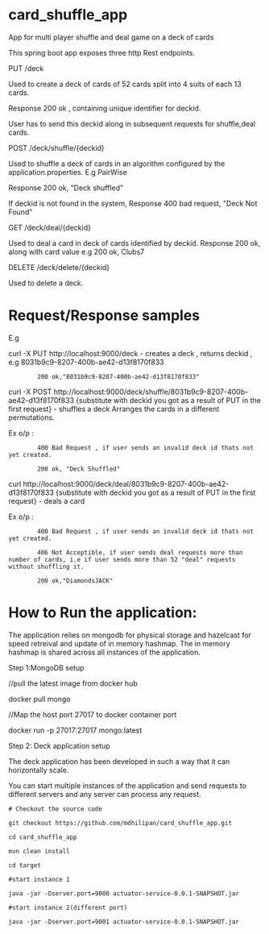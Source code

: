 # card_shuffle_app
App for multi player shuffle and deal game on a deck of cards

This spring boot app exposes three http Rest endpoints.

PUT /deck 

Used to create a deck of cards of 52 cards split into 4 suits of each 13 cards.

Response 200 ok , containing unique identifier for deckid.

User has to send this deckid along in subsequent requests for shuffle,deal cards.

POST /deck/shuffle/{deckid}

Used to shuffle a deck of cards in an algorithm configured by the application.properties.
E.g PairWise

Response 200 ok, "Deck shuffled"

If deckid is not found in the system, Response 400 bad request, "Deck Not Found"

GET /deck/deal/{deckid}

Used to deal a card in deck of cards identified by deckid.
Response 200 ok, along with card value
e.g 200 ok, Clubs7

DELETE /deck/delete/{deckid}

Used to delete a deck.

# Request/Response samples

E.g 

curl -X PUT http://localhost:9000/deck - creates a deck , returns deckid , e.g 8031b9c9-8207-400b-ae42-d13f8170f833

            
            
            200 ok,"8031b9c9-8207-400b-ae42-d13f8170f833"
            
            
curl -X POST http://localhost:9000/deck/shuffle/8031b9c9-8207-400b-ae42-d13f8170f833 {substitute with deckid you got as a result of PUT in the first request} - shuffles a deck
     Arranges the cards in a different permutations.
     
   Ex o/p : 
   
            400 Bad Request , if user sends an invalid deck id thats not yet created.
            
            200 ok, "Deck Shuffled"
            
curl http://localhost:9000/deck/deal/8031b9c9-8207-400b-ae42-d13f8170f833  {substitute with deckid you got as a result of PUT in the first request} - deals a card

   Ex o/p : 
   
            400 Bad Request , if user sends an invalid deck id thats not yet created.
            
            406 Not Acceptible, if user sends deal requests more than number of cards, i.e if user sends more than 52 "deal" requests without shuffling it.
            
            200 ok,"DiamondsJACK"
            
# How to Run the application:
The application relies on mongodb for physical storage and hazelcast for speed retreival and update of in memory hashmap.
The in memory hashmap is shared across all instances of the application.

Step 1:MongoDB setup

//pull the latest image from docker hub

docker pull mongo

//Map the host port 27017 to docker container port 

docker run -p 27017:27017 mongo:latest 

Step 2: Deck application setup

 The deck application has been developed in such a way that it can horizontally scale.
 
 You can start multiple instances of the application and send requests to different servers and any server can process any request.
 
    # Checkout the source code
    
    git checkout https://github.com/mdhilipan/card_shuffle_app.git
    
    cd card_shuffle_app
    
    mvn clean install
    
    cd target
    
    #start instance 1
    
    java -jar -Dserver.port=9000 actuator-service-0.0.1-SNAPSHOT.jar
    
    #start instance 2(different port)
    
    java -jar -Dserver.port=9001 actuator-service-0.0.1-SNAPSHOT.jar

    
    
    




